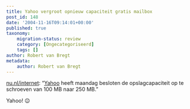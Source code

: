 ```yaml
---
title: Yahoo vergroot opnieuw capaciteit gratis mailbox
post_id: 148
date: '2004-11-16T09:14:01+00:00'
published: true
taxonomy:
    migration-status: review
    category: [Ongecategoriseerd]
    tags: []
author: Robert van Bregt
metadata:
    author: Robert van Bregt
---
```

[nu.nl/internet](http://nu.nl/news.jsp?n=441881&c=50): “[Yahoo](http://www.yahoo.com/) heeft maandag besloten de opslagcapaciteit op te schroeven van 100 MB naar 250 MB.”

Yahoo! 😉